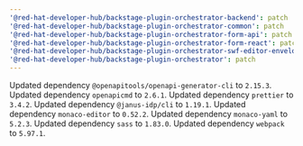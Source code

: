 ```yaml
---
'@red-hat-developer-hub/backstage-plugin-orchestrator-backend': patch
'@red-hat-developer-hub/backstage-plugin-orchestrator-common': patch
'@red-hat-developer-hub/backstage-plugin-orchestrator-form-api': patch
'@red-hat-developer-hub/backstage-plugin-orchestrator-form-react': patch
'@red-hat-developer-hub/backstage-plugin-orchestrator-swf-editor-envelope': patch
'@red-hat-developer-hub/backstage-plugin-orchestrator': patch
---
```


Updated dependency `@openapitools/openapi-generator-cli` to `2.15.3`.
Updated dependency `openapicmd` to `2.6.1`.
Updated dependency `prettier` to `3.4.2`.
Updated dependency `@janus-idp/cli` to `1.19.1`.
Updated dependency `monaco-editor` to `0.52.2`.
Updated dependency `monaco-yaml` to `5.2.3`.
Updated dependency `sass` to `1.83.0`.
Updated dependency `webpack` to `5.97.1`.
